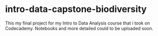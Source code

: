 # intro-data-capstone-biodiversity
This my final project for my Intro to Data Analysis course that i took on Codecademy.
Notebooks and more detailed could to be uploaded soon.
